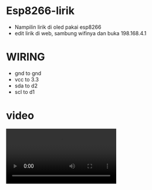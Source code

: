 # Esp8266-lirik

* Nampilin lirik di oled pakai esp8266
* edit lirik di web, sambung wifinya dan buka 198.168.4.1

# WIRING 

* gnd to gnd
* vcc to 3.3  
* sda to d2
* scl to d1

# video

![video](/VID-20250818-WA0056.mp4)

